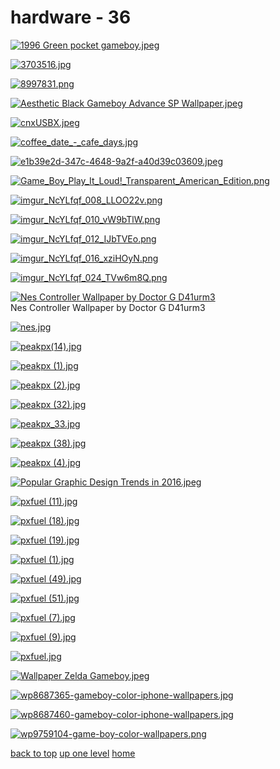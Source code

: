 # hardware - 36
[![1996 Green pocket gameboy.jpeg](/mobile/nintendo/hardware/1996%20Green%20pocket%20gameboy.jpeg "1996 Green pocket gameboy.jpeg")](https://raw.githubusercontent.com/buckmanc/wallpapers/main/mobile/nintendo/hardware/1996%20Green%20pocket%20gameboy.jpeg)

[![3703516.jpg](/mobile/nintendo/hardware/3703516.jpg "3703516.jpg")](https://raw.githubusercontent.com/buckmanc/wallpapers/main/mobile/nintendo/hardware/3703516.jpg)

[![8997831.png](/mobile/nintendo/hardware/8997831.png "8997831.png")](https://raw.githubusercontent.com/buckmanc/wallpapers/main/mobile/nintendo/hardware/8997831.png)

[![Aesthetic Black Gameboy Advance SP Wallpaper.jpeg](/mobile/nintendo/hardware/Aesthetic%20Black%20Gameboy%20Advance%20SP%20Wallpaper.jpeg "Aesthetic Black Gameboy Advance SP Wallpaper.jpeg")](https://raw.githubusercontent.com/buckmanc/wallpapers/main/mobile/nintendo/hardware/Aesthetic%20Black%20Gameboy%20Advance%20SP%20Wallpaper.jpeg)

[![cnxUSBX.jpeg](/mobile/nintendo/hardware/cnxUSBX.jpeg "cnxUSBX.jpeg")](https://raw.githubusercontent.com/buckmanc/wallpapers/main/mobile/nintendo/hardware/cnxUSBX.jpeg)

[![coffee_date_-_cafe_days.jpg](/mobile/nintendo/hardware/coffee_date_-_cafe_days.jpg "coffee_date_-_cafe_days.jpg")](https://raw.githubusercontent.com/buckmanc/wallpapers/main/mobile/nintendo/hardware/coffee_date_-_cafe_days.jpg)

[![e1b39e2d-347c-4648-9a2f-a40d39c03609.jpeg](/mobile/nintendo/hardware/e1b39e2d-347c-4648-9a2f-a40d39c03609.jpeg "e1b39e2d-347c-4648-9a2f-a40d39c03609.jpeg")](https://raw.githubusercontent.com/buckmanc/wallpapers/main/mobile/nintendo/hardware/e1b39e2d-347c-4648-9a2f-a40d39c03609.jpeg)

[![Game_Boy_Play_It_Loud!_Transparent_American_Edition.png](/mobile/nintendo/hardware/Game_Boy_Play_It_Loud!_Transparent_American_Edition.png "Game_Boy_Play_It_Loud!_Transparent_American_Edition.png")](https://raw.githubusercontent.com/buckmanc/wallpapers/main/mobile/nintendo/hardware/Game_Boy_Play_It_Loud!_Transparent_American_Edition.png)

[![imgur_NcYLfqf_008_LLOO22v.png](/mobile/nintendo/hardware/imgur_NcYLfqf_008_LLOO22v.png "imgur_NcYLfqf_008_LLOO22v.png")](https://raw.githubusercontent.com/buckmanc/wallpapers/main/mobile/nintendo/hardware/imgur_NcYLfqf_008_LLOO22v.png)

[![imgur_NcYLfqf_010_vW9bTlW.png](/mobile/nintendo/hardware/imgur_NcYLfqf_010_vW9bTlW.png "imgur_NcYLfqf_010_vW9bTlW.png")](https://raw.githubusercontent.com/buckmanc/wallpapers/main/mobile/nintendo/hardware/imgur_NcYLfqf_010_vW9bTlW.png)

[![imgur_NcYLfqf_012_IJbTVEo.png](/mobile/nintendo/hardware/imgur_NcYLfqf_012_IJbTVEo.png "imgur_NcYLfqf_012_IJbTVEo.png")](https://raw.githubusercontent.com/buckmanc/wallpapers/main/mobile/nintendo/hardware/imgur_NcYLfqf_012_IJbTVEo.png)

[![imgur_NcYLfqf_016_xziHOyN.png](/mobile/nintendo/hardware/imgur_NcYLfqf_016_xziHOyN.png "imgur_NcYLfqf_016_xziHOyN.png")](https://raw.githubusercontent.com/buckmanc/wallpapers/main/mobile/nintendo/hardware/imgur_NcYLfqf_016_xziHOyN.png)

[![imgur_NcYLfqf_024_TVw6m8Q.png](/mobile/nintendo/hardware/imgur_NcYLfqf_024_TVw6m8Q.png "imgur_NcYLfqf_024_TVw6m8Q.png")](https://raw.githubusercontent.com/buckmanc/wallpapers/main/mobile/nintendo/hardware/imgur_NcYLfqf_024_TVw6m8Q.png)

[![Nes Controller Wallpaper by Doctor G D41urm3](/mobile/nintendo/hardware/nes_controller_wallpaper_by_doctor_g_d41urm3.jpg "Nes Controller Wallpaper by Doctor G D41urm3")](https://raw.githubusercontent.com/buckmanc/wallpapers/main/mobile/nintendo/hardware/nes_controller_wallpaper_by_doctor_g_d41urm3.jpg)\
Nes Controller Wallpaper by Doctor G D41urm3

[![nes.jpg](/mobile/nintendo/hardware/nes.jpg "nes.jpg")](https://raw.githubusercontent.com/buckmanc/wallpapers/main/mobile/nintendo/hardware/nes.jpg)

[![peakpx(14).jpg](/mobile/nintendo/hardware/peakpx(14).jpg "peakpx(14).jpg")](https://raw.githubusercontent.com/buckmanc/wallpapers/main/mobile/nintendo/hardware/peakpx(14).jpg)

[![peakpx (1).jpg](/mobile/nintendo/hardware/peakpx%20(1).jpg "peakpx (1).jpg")](https://raw.githubusercontent.com/buckmanc/wallpapers/main/mobile/nintendo/hardware/peakpx%20(1).jpg)

[![peakpx (2).jpg](/mobile/nintendo/hardware/peakpx%20(2).jpg "peakpx (2).jpg")](https://raw.githubusercontent.com/buckmanc/wallpapers/main/mobile/nintendo/hardware/peakpx%20(2).jpg)

[![peakpx (32).jpg](/mobile/nintendo/hardware/peakpx%20(32).jpg "peakpx (32).jpg")](https://raw.githubusercontent.com/buckmanc/wallpapers/main/mobile/nintendo/hardware/peakpx%20(32).jpg)

[![peakpx_33.jpg](/mobile/nintendo/hardware/peakpx_33.jpg "peakpx_33.jpg")](https://raw.githubusercontent.com/buckmanc/wallpapers/main/mobile/nintendo/hardware/peakpx_33.jpg)

[![peakpx (38).jpg](/mobile/nintendo/hardware/peakpx%20(38).jpg "peakpx (38).jpg")](https://raw.githubusercontent.com/buckmanc/wallpapers/main/mobile/nintendo/hardware/peakpx%20(38).jpg)

[![peakpx (4).jpg](/mobile/nintendo/hardware/peakpx%20(4).jpg "peakpx (4).jpg")](https://raw.githubusercontent.com/buckmanc/wallpapers/main/mobile/nintendo/hardware/peakpx%20(4).jpg)

[![Popular Graphic Design Trends in 2016.jpeg](/mobile/nintendo/hardware/Popular%20Graphic%20Design%20Trends%20in%202016.jpeg "Popular Graphic Design Trends in 2016.jpeg")](https://raw.githubusercontent.com/buckmanc/wallpapers/main/mobile/nintendo/hardware/Popular%20Graphic%20Design%20Trends%20in%202016.jpeg)

[![pxfuel (11).jpg](/mobile/nintendo/hardware/pxfuel%20(11).jpg "pxfuel (11).jpg")](https://raw.githubusercontent.com/buckmanc/wallpapers/main/mobile/nintendo/hardware/pxfuel%20(11).jpg)

[![pxfuel (18).jpg](/mobile/nintendo/hardware/pxfuel%20(18).jpg "pxfuel (18).jpg")](https://raw.githubusercontent.com/buckmanc/wallpapers/main/mobile/nintendo/hardware/pxfuel%20(18).jpg)

[![pxfuel (19).jpg](/mobile/nintendo/hardware/pxfuel%20(19).jpg "pxfuel (19).jpg")](https://raw.githubusercontent.com/buckmanc/wallpapers/main/mobile/nintendo/hardware/pxfuel%20(19).jpg)

[![pxfuel (1).jpg](/mobile/nintendo/hardware/pxfuel%20(1).jpg "pxfuel (1).jpg")](https://raw.githubusercontent.com/buckmanc/wallpapers/main/mobile/nintendo/hardware/pxfuel%20(1).jpg)

[![pxfuel (49).jpg](/mobile/nintendo/hardware/pxfuel%20(49).jpg "pxfuel (49).jpg")](https://raw.githubusercontent.com/buckmanc/wallpapers/main/mobile/nintendo/hardware/pxfuel%20(49).jpg)

[![pxfuel (51).jpg](/mobile/nintendo/hardware/pxfuel%20(51).jpg "pxfuel (51).jpg")](https://raw.githubusercontent.com/buckmanc/wallpapers/main/mobile/nintendo/hardware/pxfuel%20(51).jpg)

[![pxfuel (7).jpg](/mobile/nintendo/hardware/pxfuel%20(7).jpg "pxfuel (7).jpg")](https://raw.githubusercontent.com/buckmanc/wallpapers/main/mobile/nintendo/hardware/pxfuel%20(7).jpg)

[![pxfuel (9).jpg](/mobile/nintendo/hardware/pxfuel%20(9).jpg "pxfuel (9).jpg")](https://raw.githubusercontent.com/buckmanc/wallpapers/main/mobile/nintendo/hardware/pxfuel%20(9).jpg)

[![pxfuel.jpg](/mobile/nintendo/hardware/pxfuel.jpg "pxfuel.jpg")](https://raw.githubusercontent.com/buckmanc/wallpapers/main/mobile/nintendo/hardware/pxfuel.jpg)

[![Wallpaper Zelda Gameboy.jpeg](/mobile/nintendo/hardware/Wallpaper%20Zelda%20Gameboy.jpeg "Wallpaper Zelda Gameboy.jpeg")](https://raw.githubusercontent.com/buckmanc/wallpapers/main/mobile/nintendo/hardware/Wallpaper%20Zelda%20Gameboy.jpeg)

[![wp8687365-gameboy-color-iphone-wallpapers.jpg](/mobile/nintendo/hardware/wp8687365-gameboy-color-iphone-wallpapers.jpg "wp8687365-gameboy-color-iphone-wallpapers.jpg")](https://raw.githubusercontent.com/buckmanc/wallpapers/main/mobile/nintendo/hardware/wp8687365-gameboy-color-iphone-wallpapers.jpg)

[![wp8687460-gameboy-color-iphone-wallpapers.jpg](/mobile/nintendo/hardware/wp8687460-gameboy-color-iphone-wallpapers.jpg "wp8687460-gameboy-color-iphone-wallpapers.jpg")](https://raw.githubusercontent.com/buckmanc/wallpapers/main/mobile/nintendo/hardware/wp8687460-gameboy-color-iphone-wallpapers.jpg)

[![wp9759104-game-boy-color-wallpapers.png](/mobile/nintendo/hardware/wp9759104-game-boy-color-wallpapers.png "wp9759104-game-boy-color-wallpapers.png")](https://raw.githubusercontent.com/buckmanc/wallpapers/main/mobile/nintendo/hardware/wp9759104-game-boy-color-wallpapers.png)



[back to top](#)
[up one level](/mobile/nintendo/README.MD)
[home](/)
